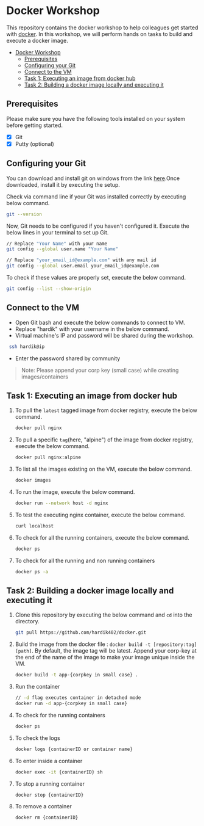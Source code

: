 # Docker Workshop

This repository contains the docker workshop to help colleagues get started
with [docker](https://www.docker.com/). In this workshop, we will perform
hands on tasks to build and execute a docker image.

- [Docker Workshop](#docker-workshop)
  - [Prerequisites](#prerequisites)
  - [Configuring your Git](#configuring-your-git)
  - [Connect to the VM](#connect-to-the-vm)
  - [Task 1: Executing an image from docker hub](#task-1:-executing-an-image-from-docker-hub)
  - [Task 2: Building a docker image locally and executing it](#task-2:-building-a-docker-image-locally-and-executing-it)

## Prerequisites

Please make sure you have the following tools installed on your system before
getting started.

- [x] Git
- [x] Putty (optional)

## Configuring your Git

You can download and install git on windows from the link
[here](https://git-scm.com/download/win).Once downloaded, install it by 
executing the setup.

Check via command line if your Git was installed correctly by executing below
command.

```bash
git --version
```

Now, Git needs to be configured if you haven't configured it.
Execute the below lines in your terminal to set up Git.

```bash
// Replace "Your Name" with your name
git config --global user.name "Your Name"

// Replace "your_email_id@example.com" with any mail id
git config --global user.email your_email_id@example.com
```

To check if these values are properly set, execute the below command.

```bash
git config --list --show-origin
```

## Connect to the VM

- Open Git bash and execute the below commands to connect to VM.
- Replace "hardik" with your username in the below command.
- Virtual machine's IP and password will be shared during the workshop.

```bash
 ssh hardik@ip
```

- Enter the password shared by community

> Note: Please append your corp key (small case) while creating images/containers

## Task 1: Executing an image from docker hub

1. To pull the `latest` tagged image from docker registry, execute the below command.

    ```bash
    docker pull nginx
    ```

2. To pull a specific `tag`(here, "alpine") of the image from docker registry,
execute the below command.

    ```bash
    docker pull nginx:alpine
    ```

3. To list all the images existing on the VM, execute the below command.

    ```bash
    docker images
    ```

4. To run the image, execute the below command.

    ```bash
    docker run --network host -d nginx
    ```

5. To test the executing nginx container, execute the below command.

    ```bash
    curl localhost
    ```

6. To check for all the running containers, execute the below command.

    ```bash
    docker ps
    ```

7. To check for all the running and non running containers

    ```bash
    docker ps -a
    ```

## Task 2: Building a docker image locally and executing it

1. Clone this repository by executing the below command and `cd` into the
directory.

    ```bash
    git pull https://github.com/hardik402/docker.git
    ```

2. Build the image from the docker file : `docker build -t [repository:tag] [path]`.
By default, the image tag will be latest. Append your corp-key at the end of the
name of the image to make your image unique inside the VM.

    ```bash
    docker build -t app-{corpkey in small case} .
    ```

3. Run the container

    ```bash
    // -d flag executes container in detached mode
    docker run -d app-{corpkey in small case}
    ```

4. To check for the running containers

    ```bash
    docker ps
    ```

5. To check the logs

    ```bash
    docker logs {containerID or container name}
    ```

6. To enter inside a container

    ```bash
    docker exec -it {containerID} sh
    ```

7. To stop a running container

    ```bash
    docker stop {containerID}
    ```

8. To remove a container

    ```bash
    docker rm {containerID}
    ```
